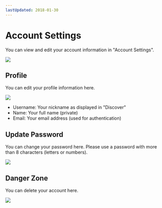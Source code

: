 ```yaml
---
lastUpdated: 2018-01-30
---
```


# Account Settings

You can view and edit your account information in "Account Settings".

![](https://i.gyazo.com/c57c69b02e7e7362051ddb4a9c94af6b.png)

## Profile

You can edit your profile information here.

![](https://i.gyazo.com/c9d562eade96d14a9b7b22db804135ca.png)

- Username: Your nickname as displayed in "Discover"
- Name: Your full name (private)
- Email: Your email address (used for authentication)

## Update Password

You can change your password here. Please use a password with more than 8 characters (letters or numbers).

![](https://i.gyazo.com/79695f6ffe9acaa5fca6723e022ebfdb.png)

## Danger Zone

You can delete your account here.

![](https://i.gyazo.com/9f0d4760d205c0d3f1c5082909e75a36.png)
